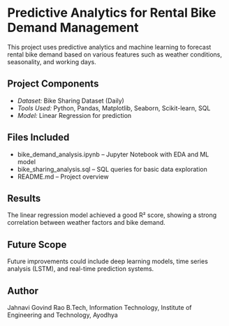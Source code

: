 # Predictive Analytics for Rental Bike Demand Management

This project uses predictive analytics and machine learning to forecast rental bike demand based on various features such as weather conditions, seasonality, and working days.

## Project Components

- *Dataset:* Bike Sharing Dataset (Daily)
- *Tools Used:* Python, Pandas, Matplotlib, Seaborn, Scikit-learn, SQL
- *Model:* Linear Regression for prediction

## Files Included
- bike_demand_analysis.ipynb – Jupyter Notebook with EDA and ML model
- bike_sharing_analysis.sql – SQL queries for basic data exploration
- README.md – Project overview

## Results
The linear regression model achieved a good R² score, showing a strong correlation between weather factors and bike demand.

## Future Scope
Future improvements could include deep learning models, time series analysis (LSTM), and real-time prediction systems.

## Author 
Jahnavi Govind Rao
B.Tech, Information Technology, 
Institute of Engineering and Technology, Ayodhya
